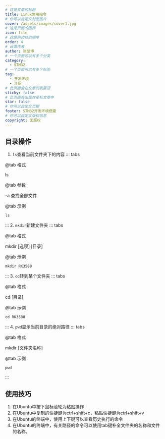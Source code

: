 ```yaml
---
# 这是文章的标题
title: Linux常用指令
# 你可以自定义封面图片
cover: /assets/images/cover1.jpg
# 这是页面的图标
icon: file
# 这是侧边栏的顺序
order: 4
# 设置作者
author: 张凯博
# 一个页面可以有多个分类
category:
  - STM32
# 一个页面可以有多个标签
tag:
  - 开发环境
  - 介绍
# 此页面会在文章列表置顶
sticky: false
# 此页面会出现在星标文章中
star: false
# 你可以自定义页脚
footer: STM32开发环境搭建
# 你可以自定义版权信息
copyright: 无版权
---
```

## 目录操作
1. `ls`查看当前文件夹下的内容
::: tabs

@tab 格式

ls

@tab 参数

-a 查找全部文件

@tab 示例

```
ls
```
:::
2. `mkdir`新建文件夹
::: tabs

@tab 格式

mkdir [选项] [目录]



@tab 示例

```
mkdir RK3588
```
:::
3. `cd`转到某个文件夹
::: tabs

@tab 格式

cd [目录]

@tab 示例

```
cd RK3588
```
:::
4. `pwd`显示当前目录的绝对路径
::: tabs

@tab 格式

mkdir [文件夹名称]

@tab 示例

```
pwd
```
::: 

## 使用技巧
1. 在Ubuntu中按下鼠标滚轮为粘贴操作
2. 在Ubuntu中复制的快捷键为ctrl+shift+c，粘贴快捷键为ctrl+shift+v
3. 在Ubuntu的终端中，使用上下键可以查看历史执行的命令
4. 在Ubuntu的终端中，有关路径的命令可以使用tab键补全文件夹的名称和文件的名称。

